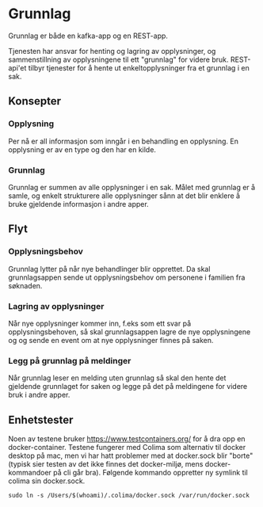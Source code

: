 # Grunnlag

Grunnlag er både en kafka-app og en REST-app.

Tjenesten har ansvar for henting og lagring av opplysninger, og sammenstillning av opplysningene til ett "grunnlag" for videre bruk.
REST-api'et tilbyr tjenester for å hente ut enkeltopplysninger fra et grunnlag i en sak.

## Konsepter

### Opplysning
Per nå er all informasjon som inngår i en behandling en opplysning. En opplysning er av en type og den har en kilde.

### Grunnlag
Grunnlag er summen av alle opplysninger i en sak. Målet med grunnlag er å samle, og enkelt strukturere alle opplysninger sånn at
det blir enklere å bruke gjeldende informasjon i andre apper.

## Flyt

### Opplysningsbehov
Grunnlag lytter på når nye behandlinger blir opprettet. Da skal grunnlagsappen sende ut opplysningsbehov om personene i familien fra søknaden.

### Lagring av opplysninger
Når nye opplysninger kommer inn, f.eks som ett svar på opplysningsbehoven, så skal grunnlagsappen lagre de nye opplysningene og
og sende en event om at nye opplysninger finnes på saken.

### Legg på grunnlag på meldinger
Når grunnlag leser en melding uten grunnlag så skal den hente det gjeldende grunnlaget for saken og legge på det på meldingene for videre bruk i andre apper.

## Enhetstester
Noen av testene bruker https://www.testcontainers.org/ for å dra opp en docker-container.
Testene fungerer med Colima som alternativ til docker desktop på mac, men vi har hatt problemer med at docker.sock blir "borte" (typisk sier testen av det ikke finnes det docker-miljø, mens docker-kommandoer på cli går bra). Følgende kommando oppretter ny symlink til colima sin docker.sock.

    sudo ln -s /Users/$(whoami)/.colima/docker.sock /var/run/docker.sock 

